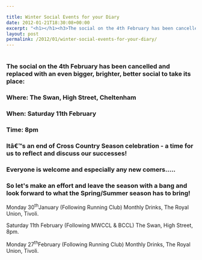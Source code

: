 ```yaml
---

title: Winter Social Events for your Diary
date: 2012-01-21T18:30:08+00:00
excerpt: "<h1></h1><h3>The social on the 4th February has been cancelled and replaced with an even bigger, brighter, better social to take its place:</h3><h3></h3><h3>Where: The Swan, High Street, Cheltenham</h3><h3>When: Saturday 11th February</h3><h3>Time: 8pm</h3><h3>Itâ€™s an end of Cross Country Season celebration - a time for us to reflect and discuss our successes! </h3><h3>Everyone is welcome and especially any new comers..... </h3><h3>So let's make an effort and leave the season with a bang and look forward to what the Spring/Summer season has to bring!</h3><p>Monday 30<sup>th</sup>January (Following Running Club) Monthly Drinks, The Royal Union, Tivoli.</p><p>Saturday 11th February (Following MWCCL & BCCL) The Swan, High Street, 8pm.</p><p>Monday 27<sup>th</sup>February (Following Running Club) Monthly Drinks, The Royal Union, Tivoli. </p>"
layout: post
permalink: /2012/01/winter-social-events-for-your-diary/
---
```

# 

### The social on the 4th February has been cancelled and replaced with an even bigger, brighter, better social to take its place:

### 

### Where: The Swan, High Street, Cheltenham

### When: Saturday 11th February

### Time: 8pm

### Itâ€™s an end of Cross Country Season celebration - a time for us to reflect and discuss our successes!  


### Everyone is welcome and especially any new comers&#8230;.. 

### So let's make an effort and leave the season with a bang and look forward to what the Spring/Summer season has to bring!

Monday 30<sup>th</sup>January (Following Running Club) Monthly Drinks, The Royal Union, Tivoli.

Saturday 11th February (Following MWCCL & BCCL) The Swan, High Street, 8pm.

Monday 27<sup>th</sup>February (Following Running Club) Monthly Drinks, The Royal Union, Tivoli.